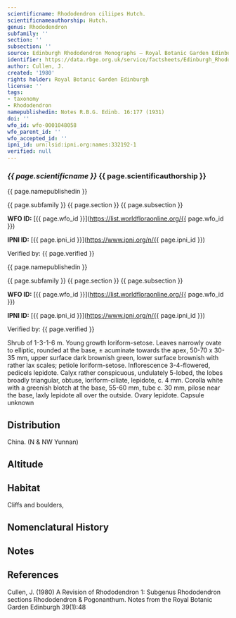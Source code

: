 ```yaml
---
scientificname: Rhododendron ciliipes Hutch.
scientificnameauthorship: Hutch.
genus: Rhododendron
subfamily: ''
section: ''
subsection: ''
source: Edinburgh Rhododendron Monographs – Royal Botanic Garden Edinburgh
identifier: https://data.rbge.org.uk/service/factsheets/Edinburgh_Rhododendron_Monographs.xhtml
author: Cullen, J.
created: '1980'
rights holder: Royal Botanic Garden Edinburgh
license: ''
tags:
- taxonomy
- Rhododendron
namepublishedin: Notes R.B.G. Edinb. 16:177 (1931)
doi: ''
wfo_id: wfo-0001048058
wfo_parent_id: ''
wfo_accepted_id: ''
ipni_id: urn:lsid:ipni.org:names:332192-1
verified: null
---
```

### _{{ page.scientificname }}_ {{ page.scientificauthorship }}
 {{ page.namepublishedin }}

{{ page.subfamily }} {{ page.section }} {{ page.subsection }}

**WFO ID:** [{{ page.wfo_id }}](https://list.worldfloraonline.org/{{ page.wfo_id }})

**IPNI ID:** [{{ page.ipni_id }}](https://www.ipni.org/n/{{ page.ipni_id }})

Verified by: {{ page.verified }}

 {{ page.namepublishedin }}

{{ page.subfamily }} {{ page.section }} {{ page.subsection }}

**WFO ID:** [{{ page.wfo_id }}](https://list.worldfloraonline.org/{{ page.wfo_id }})

**IPNI ID:** [{{ page.ipni_id }}](https://www.ipni.org/n/{{ page.ipni_id }})

Verified by: {{ page.verified }}



Shrub of 1-3-1-6 m. Young growth loriform-setose. Leaves narrowly ovate to elliptic, rounded at the base, ± acuminate towards the apex, 50-70 x 30-35 mm, upper surface dark brownish green, lower surface brownish with rather lax scales; petiole loriform-setose. Inflorescence 3-4-flowered, pedicels lepidote. Calyx rather conspicuous, undulately 5-lobed, the lobes broadly triangular, obtuse, loriform-ciliate, lepidote, c. 4 mm. Corolla white with a greenish blotch at the base, 55-60 mm, tube c. 30 mm, pilose near the base, laxly lepidote all over the outside. Ovary lepidote. Capsule unknown

## Distribution
China. (N & NW Yunnan)

## Altitude


## Habitat
Cliffs and boulders,

## Nomenclatural History

                       
## Notes


## References

Cullen, J. (1980) A Revision of Rhododendron 1: Subgenus Rhododendron sections Rhododendron & Pogonanthum. Notes from the Royal Botanic Garden Edinburgh 39(1):48
